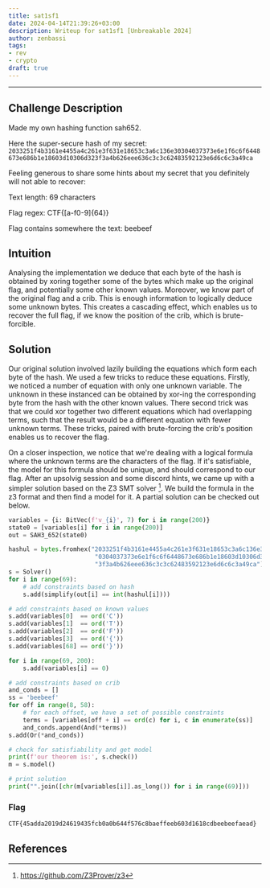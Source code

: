 ```yaml
---
title: sat1sf1
date: 2024-04-14T21:39:26+03:00
description: Writeup for sat1sf1 [Unbreakable 2024]
author: zenbassi
tags:
- rev
- crypto
draft: true
---
```

___

## Challenge Description

Made my own hashing function sah652.

Here the super-secure hash of my secret:
`2033251f4b3161e4455a4c261e3f631e18653c3a6c136e30304037373e6e1f6c6f6448673e686b1e18603d10306d323f3a4b626eee636c3c3c62483592123e6d6c6c3a49ca`

Feeling generous to share some hints about my secret that you definitely will
not able to recover:

Text length: 69 characters

Flag regex: CTF\{[a-f0-9]{64}\}

Flag contains somewhere the text: beebeef

## Intuition

Analysing the implementation we deduce that each byte of the hash is obtained
by xoring together some of the bytes which make up the original flag, and
potentially some other known values. Moreover, we know part of the original
flag and a crib. This is enough information to logically deduce some unknown
bytes. This creates a cascading effect, which enables us to recover the full
flag, if we know the position of the crib, which is brute-forcible.

## Solution

Our original solution involved lazily building the equations which form each
byte of the hash. We used a few tricks to reduce these equations. Firstly, we
noticed a number of equation with only one unknown variable. The unknown in
these instanced can be obtained by xor-ing the corresponding byte from the hash
with the other known values. There second trick was that we could xor together
two different equations which had overlapping terms, such that the result would
be a different equation with fewer unknown terms. These tricks, paired with
brute-forcing the crib's position enables us to recover the flag. 

On a closer inspection, we notice that we're dealing with a logical formula
where the unknown terms are the characters of the flag. If it's satisfiable,
the model for this formula should be unique, and should correspond to our flag.
After an upsolvig session and some discord hints, we came up with a simpler
solution based on the Z3 SMT solver [^z3]. We build the formula in the z3
format and then find a model for it. A partial solution can be checked out
below.

```python
variables = {i: BitVec(f'v_{i}', 7) for i in range(200)}
state0 = [variables[i] for i in range(200)]
out = SAH3_652(state0)

hashul = bytes.fromhex("2033251f4b3161e4455a4c261e3f631e18653c3a6c136e3" \
                        "0304037373e6e1f6c6f6448673e686b1e18603d10306d32" \
                        "3f3a4b626eee636c3c3c62483592123e6d6c6c3a49ca")
s = Solver()
for i in range(69):
    # add constraints based on hash
    s.add(simplify(out[i] == int(hashul[i])))

# add constraints based on known values
s.add(variables[0]  == ord('C'))
s.add(variables[1]  == ord('T'))
s.add(variables[2]  == ord('F'))
s.add(variables[3]  == ord('{'))
s.add(variables[68] == ord('}'))

for i in range(69, 200):
    s.add(variables[i] == 0)

# add constraints based on crib
and_conds = []
ss = 'beebeef'
for off in range(8, 58):
    # for each offset, we have a set of possible constraints
    terms = [variables[off + i] == ord(c) for i, c in enumerate(ss)]
    and_conds.append(And(*terms))
s.add(Or(*and_conds))

# check for satisfiability and get model
print(f'our theorem is:', s.check())
m = s.model()

# print solution
print("".join([chr(m[variables[i]].as_long()) for i in range(69)]))
```

### Flag

`CTF{45adda2019d24619435fcb0a0b644f576c8baeffeeb603d1618cdbeebeefaead}`

## References

[^z3]: https://github.com/Z3Prover/z3

